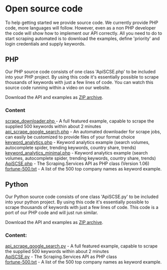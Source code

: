 # Open source code

To help getting started we provide source code. We currently provide PHP code, more languages will follow. However, even as a non PHP developer the code will show how to implement our API correctly. All you need to do to start scraping automated is to download the examples, define 'priority' and login credentials and supply keywords.

## PHP

Our PHP source code consists of one class 'ApiSCSE.php' to be included into your PHP project. By using this code it's essentially possible to scrape thousands of keywords with just a few lines of code. You can watch this source code running within a video on our website.

Download the API and examples as [ZIP archive](php.zip).

### Content

[scrape_downloader.php](scrape_downloader.php "automated downloader")[ ](scrape_downloader.php "automated downloader")\- A full featured example, capable to scrape the supplied 500 keywords within about 2 minutes  
[api_scrape_google_search.php](api_scrape_google_search.php) - An automated downloader for scrape jobs, can easily be customized to provide files of your format choice  
[keyword_analytics.php](keyword_analytics.php) \- Keyword analytics example (search volumes, autocomplete spider, trending keywords, country share, trends)  
[keyword_analytics_minimal.php](keyword_analytics_minimal.php) \- Keyword analytics example (search volumes, autocomplete spider, trending keywords, country share, trends)  
[ApiSCSE.php](ApiSCSE.php) \- The Scraping.Services API as PHP class (Version 1.06)  
[fortune-500.txt](fortune-500.txt) \- A list of the 500 top company names as keyword example.

## Python

Our Python source code consists of one class 'ApiSCSE.py' to be included into your python project. By using this code it's essentially possible to scrape thousands of keywords with just a few lines of code. This code is a port of our PHP code and will just run similar.

Download the API and examples as [ZIP archive](python.zip).

### Content:

[api_scrape_google_search.py](api_scrape_google_search.py) \- A full featured example, capable to scrape the supplied 500 keywords within about 2 minutes  
[ApiSCSE.py](ApiSCSE.py) \- The Scraping.Services API as PHP class  
[fortune-500.txt](fortune-500.txt) \- A list of the 500 top company names as keyword example.
